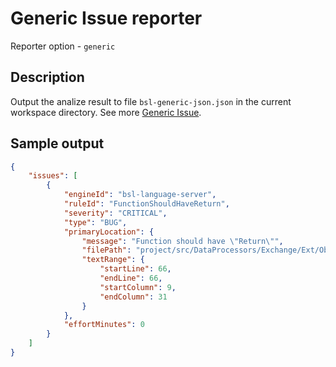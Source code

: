 # Generic Issue reporter

Reporter option - `generic`

## Description

Output the analize result to file `bsl-generic-json.json` in the current workspace directory. See more [Generic Issue](https://docs.sonarqube.org/latest/analysis/generic-issue/).

## Sample output

```json
{
    "issues": [
        {
            "engineId": "bsl-language-server",
            "ruleId": "FunctionShouldHaveReturn",
            "severity": "CRITICAL",
            "type": "BUG",
            "primaryLocation": {
                "message": "Function should have \"Return\"",
                "filePath": "project/src/DataProcessors/Exchange/Ext/ObjectModule.bsl",
                "textRange": {
                    "startLine": 66,
                    "endLine": 66,
                    "startColumn": 9,
                    "endColumn": 31
                }
            },
            "effortMinutes": 0
        }
    ]
}
```
